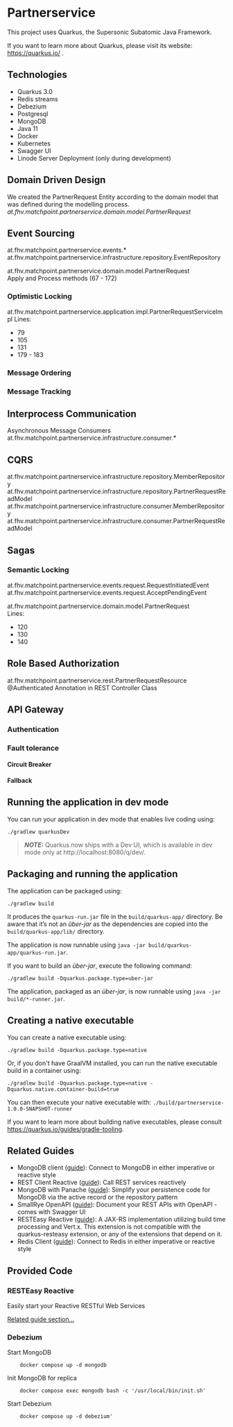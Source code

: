 # Partnerservice

This project uses Quarkus, the Supersonic Subatomic Java Framework.

If you want to learn more about Quarkus, please visit its website: https://quarkus.io/ .

## Technologies
- Quarkus 3.0
- Redis streams
- Debezium
- Postgresql
- MongoDB
- Java 11
- Docker
- Kubernetes
- Swagger UI
- Linode Server Deployment (only during development)

## Domain Driven Design
We created the PartnerRequest Entity according to the domain model that was defined during the modelling process.
_at.fhv.matchpoint.partnerservice.domain.model.PartnerRequest_
## Event Sourcing
at.fhv.matchpoint.partnerservice.events.*
at.fhv.matchpoint.partnerservice.infrastructure.repository.EventRepository

at.fhv.matchpoint.partnerservice.domain.model.PartnerRequest\
Apply and Process methods (67 - 172)
### Optimistic Locking
at.fhv.matchpoint.partnerservice.application.impl.PartnerRequestServiceImpl
Lines: 
- 79
- 105
- 131
- 179 - 183


### Message Ordering

### Message Tracking

## Interprocess Communication
Asynchronous Message Consumers
at.fhv.matchpoint.partnerservice.infrastructure.consumer.*
## CQRS
at.fhv.matchpoint.partnerservice.infrastructure.repository.MemberRepository
at.fhv.matchpoint.partnerservice.infrastructure.repository.PartnerRequestReadModel
at.fhv.matchpoint.partnerservice.infrastructure.consumer.MemberRepository
at.fhv.matchpoint.partnerservice.infrastructure.consumer.PartnerRequestReadModel
## Sagas
### Semantic Locking
at.fhv.matchpoint.partnerservice.events.request.RequestInitiatedEvent
at.fhv.matchpoint.partnerservice.events.request.AcceptPendingEvent

at.fhv.matchpoint.partnerservice.domain.model.PartnerRequest\
Lines:
- 120
- 130
- 140

## Role Based Authorization
at.fhv.matchpoint.partnerservice.rest.PartnerRequestResource\
@Authenticated Annotation in REST Controller Class
## API Gateway

### Authentication
### Fault tolerance
#### Circuit Breaker
#### Fallback


## Running the application in dev mode

You can run your application in dev mode that enables live coding using:
```shell script
./gradlew quarkusDev
```

> **_NOTE:_**  Quarkus now ships with a Dev UI, which is available in dev mode only at http://localhost:8080/q/dev/.

## Packaging and running the application

The application can be packaged using:
```shell script
./gradlew build
```
It produces the `quarkus-run.jar` file in the `build/quarkus-app/` directory.
Be aware that it’s not an _über-jar_ as the dependencies are copied into the `build/quarkus-app/lib/` directory.

The application is now runnable using `java -jar build/quarkus-app/quarkus-run.jar`.

If you want to build an _über-jar_, execute the following command:
```shell script
./gradlew build -Dquarkus.package.type=uber-jar
```

The application, packaged as an _über-jar_, is now runnable using `java -jar build/*-runner.jar`.

## Creating a native executable

You can create a native executable using: 
```shell script
./gradlew build -Dquarkus.package.type=native
```

Or, if you don't have GraalVM installed, you can run the native executable build in a container using: 
```shell script
./gradlew build -Dquarkus.package.type=native -Dquarkus.native.container-build=true
```

You can then execute your native executable with: `./build/partnerservice-1.0.0-SNAPSHOT-runner`

If you want to learn more about building native executables, please consult https://quarkus.io/guides/gradle-tooling.

## Related Guides

- MongoDB client ([guide](https://quarkus.io/guides/mongodb)): Connect to MongoDB in either imperative or reactive style
- REST Client Reactive ([guide](https://quarkus.io/guides/rest-client-reactive)): Call REST services reactively
- MongoDB with Panache ([guide](https://quarkus.io/guides/mongodb-panache)): Simplify your persistence code for MongoDB via the active record or the repository pattern
- SmallRye OpenAPI ([guide](https://quarkus.io/guides/openapi-swaggerui)): Document your REST APIs with OpenAPI - comes with Swagger UI
- RESTEasy Reactive ([guide](https://quarkus.io/guides/resteasy-reactive)): A JAX-RS implementation utilizing build time processing and Vert.x. This extension is not compatible with the quarkus-resteasy extension, or any of the extensions that depend on it.
- Redis Client ([guide](https://quarkus.io/guides/redis)): Connect to Redis in either imperative or reactive style

## Provided Code

### RESTEasy Reactive

Easily start your Reactive RESTful Web Services

[Related guide section...](https://quarkus.io/guides/getting-started-reactive#reactive-jax-rs-resources)

### Debezium

Start MongoDB

```shell script
    docker compose up -d mongodb
```
Init MongoDB for replica

```shell script
    docker compose exec mongodb bash -c '/usr/local/bin/init.sh'
```
Start Debezium

```shell script
    docker compose up -d debezium'
```



